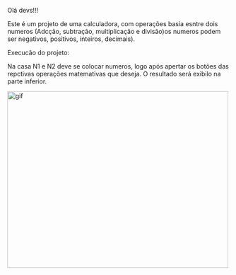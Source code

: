 
Olá devs!!!

Este é um projeto de uma calculadora, com operações basia esntre dois numeros (Adcção, subtração, multiplicação e divisão)os numeros podem ser negativos, positivos, inteiros, decimais).


Execucão do projeto:

Na casa N1 e N2 deve se colocar numeros, logo após apertar os botões das repctivas operações matemativas que deseja.
O resultado será exibilo na parte inferior.


<p><img alt="gif" src"https://github.com/Leandrolinos/Calculadora/blob/main/Animação.gif" width="500" height="400" /></p>

